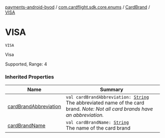 [payments-android-byod](../../index.md) / [com.cardflight.sdk.core.enums](../index.md) / [CardBrand](index.md) / [VISA](./-v-i-s-a.md)

# VISA

`VISA`

Visa

Supported, Range: 4

### Inherited Properties

| Name | Summary |
|---|---|
| [cardBrandAbbreviation](card-brand-abbreviation.md) | `val cardBrandAbbreviation: `[`String`](https://kotlinlang.org/api/latest/jvm/stdlib/kotlin/-string/index.html)<br>The abbreviated name of the card brand. *Note: Not all card brands have an abbreviation.* |
| [cardBrandName](card-brand-name.md) | `val cardBrandName: `[`String`](https://kotlinlang.org/api/latest/jvm/stdlib/kotlin/-string/index.html)<br>The name of the card brand |
